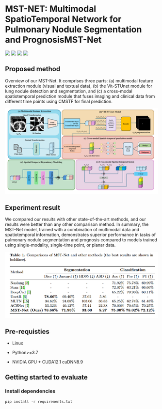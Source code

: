 # MST-NET: Multimodal SpatioTemporal Network for Pulmonary Nodule Segmentation and PrognosisMST-Net

![](https://img.shields.io/badge/-Github-181717?style=flat-square&logo=Github&logoColor=FFFFFF)
![](https://img.shields.io/badge/-Awesome-FC60A8?style=flat-square&logo=Awesome&logoColor=FFFFFF)
![](https://img.shields.io/badge/-Python-3776AB?style=flat-square&logo=Python&logoColor=FFFFFF)
![](https://img.shields.io/badge/-Pytorch-EE4C2C?style=flat-square&logo=Pytorch&logoColor=FFFFFF)

## Proposed method
Overview of our MST-Net. It comprises three parts: (a) multimodal feature extraction module (visual and textual data), (b) the Vit-STUnet module for lung nodule detection and segmentation, and (c) a cross-modal spatiotemporal prediction module that fuses imaging and clinical data from different time points using CMSTF for final prediction.

![image](image/model.png)

## Experiment result
We compared our results with other state-of-the-art methods, and our results were better than any other comparison method. In summary, the MST-Net model, trained with a combination of multimodal data and spatiotemporal information, demonstrates superior performance in tasks of pulmonary nodule segmentation and prognosis compared to models trained using single-modality, single-time point, or planar data.

![image](image/result.png)

## Pre-requisties
* Linux

* Python>=3.7

* NVIDIA GPU + CUDA12.1 cuDNN8.9

## Getting started to evaluate
### Install dependencies
```
pip install -r requirements.txt
```
